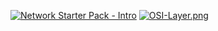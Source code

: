 [![Network Starter Pack - Intro](https://i.postimg.cc/zG6T2qLH/image.png)](https://postimg.cc/5X5H6dSf)
[![OSI-Layer.png](https://i.postimg.cc/rsD8H2Rz/OSI-Layer.png)](https://postimg.cc/V0cQSTRc)
